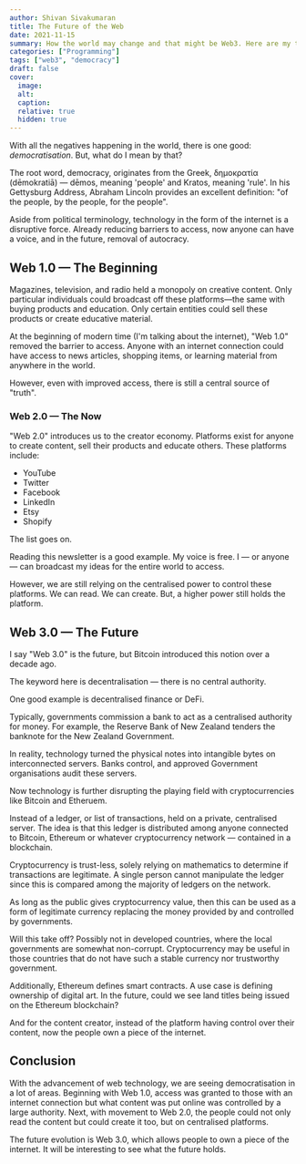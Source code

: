```yaml
---
author: Shivan Sivakumaran
title: The Future of the Web
date: 2021-11-15
summary: How the world may change and that might be Web3. Here are my thoughts.
categories: ["Programming"]
tags: ["web3", "democracy"]
draft: false
cover:
  image:
  alt:
  caption:
  relative: true
  hidden: true
---
```


With all the negatives happening in the world, there is one good: *democratisation*. But, what do I mean by that?

The root word, democracy, originates from the Greek, δημοκρατία (dēmokratiā) — dēmos, meaning 'people' and Kratos, meaning 'rule'. In his Gettysburg Address, Abraham Lincoln provides an excellent definition: "of the people, by the people, for the people".

Aside from political terminology, technology in the form of the internet is a disruptive force. Already reducing barriers to access, now anyone can have a voice, and in the future, removal of autocracy.

## Web 1.0 — The Beginning

Magazines, television, and radio held a monopoly on creative content. Only particular individuals could broadcast off these platforms—the same with buying products and education. Only certain entities could sell these products or create educative material.

At the beginning of modern time (I'm talking about the internet), "Web 1.0" removed the barrier to access. Anyone with an internet connection could have access to news articles, shopping items, or learning material from anywhere in the world.

However, even with improved access, there is still a central source of "truth".

### Web 2.0 — The Now

"Web 2.0" introduces us to the creator economy. Platforms exist for anyone to create content, sell their products and educate others. These platforms include:

* YouTube
* Twitter
* Facebook
* LinkedIn
* Etsy
* Shopify

The list goes on.

Reading this newsletter is a good example. My voice is free. I — or anyone — can broadcast my ideas for the entire world to access.

However, we are still relying on the centralised power to control these platforms. We can read. We can create. But, a higher power still holds the platform.

## Web 3.0 — The Future

I say "Web 3.0" is the future, but Bitcoin introduced this notion over a decade ago.

The keyword here is decentralisation — there is no central authority.

One good example is decentralised finance or DeFi.

Typically, governments commission a bank to act as a centralised authority for money. For example, the Reserve Bank of New Zealand tenders the banknote for the New Zealand Government.

In reality, technology turned the physical notes into intangible bytes on interconnected servers. Banks control, and approved Government organisations audit these servers.

Now technology is further disrupting the playing field with cryptocurrencies like Bitcoin and Etheruem.

Instead of a ledger, or list of transactions, held on a private, centralised server. The idea is that this ledger is distributed among anyone connected to Bitcoin, Ethereum or whatever cryptocurrency network — contained in a blockchain.

Cryptocurrency is trust-less, solely relying on mathematics to determine if transactions are legitimate. A single person cannot manipulate the ledger since this is compared among the majority of ledgers on the network.

As long as the public gives cryptocurrency value, then this can be used as a form of legitimate currency replacing the money provided by and controlled by governments.

Will this take off? Possibly not in developed countries, where the local governments are somewhat non-corrupt. Cryptocurrency may be useful in those countries that do not have such a stable currency nor trustworthy government.

Additionally, Ethereum defines smart contracts. A use case is defining ownership of digital art. In the future, could we see land titles being issued on the Ethereum blockchain?

And for the content creator, instead of the platform having control over their content, now the people own a piece of the internet.

## Conclusion

With the advancement of web technology, we are seeing democratisation in a lot of areas. Beginning with Web 1.0, access was granted to those with an internet connection but what content was put online was controlled by a large authority. Next, with movement to Web 2.0, the people could not only read the content but could create it too, but on centralised platforms.

The future evolution is Web 3.0, which allows people to own a piece of the internet. It will be interesting to see what the future holds.
